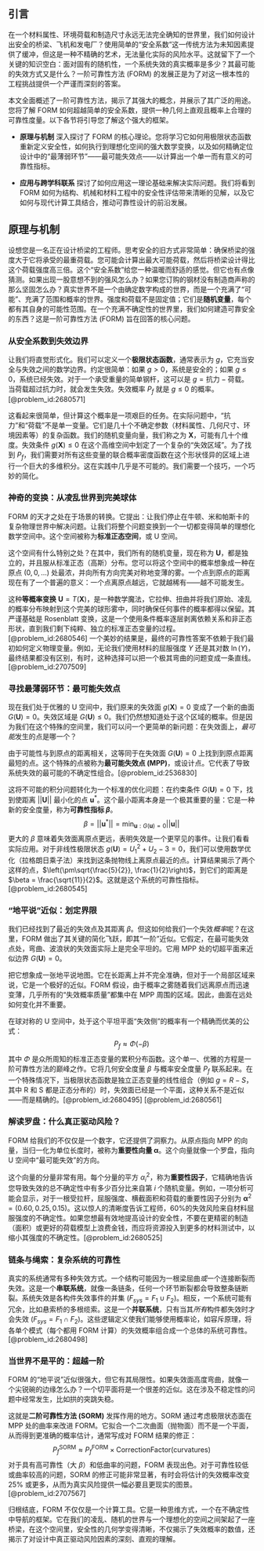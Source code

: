 ## 引言
在一个材料属性、环境荷载和制造尺寸永远无法完全确知的世界里，我们如何设计出安全的桥梁、飞机和发电厂？使用简单的“安全系数”这一传统方法为未知因素提供了缓冲，但这是一种不精确的艺术，无法量化实际的风险水平。这就留下了一个关键的知识空白：面对固有的随机性，一个系统失效的真实概率是多少？其最可能的失效方式又是什么？一阶可靠性方法 (FORM) 的发展正是为了对这一根本性的工程挑战提供一个严谨而深刻的答案。

本文全面概述了一阶可靠性方法，揭示了其强大的概念，并展示了其广泛的用途。您将了解 FORM 如何超越简单的安全系数，提供一种几何上直观且概率上合理的可靠性度量。以下各节将引导您了解这个强大的框架。

- **原理与机制** 深入探讨了 FORM 的核心理论。您将学习它如何用极限状态函数重新定义安全性，如何执行到理想化空间的强大数学变换，以及如何精确定位设计中的“最薄弱环节”——最可能失效点——以计算出一个单一而有意义的可靠性指标。

- **应用与跨学科联系** 探讨了如何应用这一理论基础来解决实际问题。我们将看到 FORM 如何为结构、机械和材料工程中的安全性评估带来清晰的见解，以及它如何与现代计算工具结合，推动可靠性设计的前沿发展。

## 原理与机制

设想您是一名正在设计桥梁的工程师。思考安全的旧方式非常简单：确保桥梁的强度大于它将承受的最重荷载。您可能会计算出最大可能荷载，然后将桥梁设计得比这个荷载强度高三倍。这个“安全系数”给您一种温暖而舒适的感觉。但它也有点像猜测。如果出现一股意想不到的强风怎么办？如果您订购的钢材没有制造商声称的那么坚固怎么办？真实世界不是一个由确定数字构成的世界，而是一个充满了“可能”、充满了范围和概率的世界。强度和荷载不是固定值；它们是**随机变量**，每个都有其自身的可能性范围。在一个充满不确定性的世界里，我们如何建造可靠安全的东西？这是一阶可靠性方法 (FORM) 旨在回答的核心问题。

### 从安全系数到失效边界

让我们将直觉形式化。我们可以定义一个**极限状态函数**，通常表示为 $g$，它充当安全与失效之间的数学边界。约定很简单：如果 $g > 0$，系统是安全的；如果 $g \le 0$，系统已经失效。对于一个承受重量的简单钢杆，这可以是 $g = \text{抗力} - \text{荷载}$。当荷载超过抗力时，就会发生失效。失效概率 $P_f$ 就是 $g \le 0$ 的概率。[@problem_id:2680571]

这看起来很简单，但计算这个概率是一项艰巨的任务。在实际问题中，“抗力”和“荷载”不是单一变量。它们是几十个不确定参数（材料属性、几何尺寸、环境因素等）的复杂函数。我们的随机变量向量，我们称之为 $\mathbf{X}$，可能有几十个维度。失效条件 $g(\mathbf{X}) \le 0$ 在这个高维空间中划定了一个复杂的“失效区域”。为了找到 $P_f$，我们需要对所有这些变量的联合概率密度函数在这个形状怪异的区域上进行一个巨大的多维积分。这在实践中几乎是不可能的。我们需要一个技巧，一个巧妙的简化。

### 神奇的变换：从凌乱世界到完美球体

FORM 的天才之处在于场景的转换。它提出：让我们停止在牛顿、米和帕斯卡的复杂物理世界中解决问题。让我们将整个问题变换到一个一切都变得简单的理想化数学空间中。这个空间被称为**标准正态空间**，或 U 空间。

这个空间有什么特别之处？在其中，我们所有的随机变量，现在称为 $\mathbf{U}$，都是独立的，并且服从标准正态（高斯）分布。您可以将这个空间中的概率想象成一种在原点 $(0,0,...)$ 处最浓，并向所有方向完美对称地变薄的雾。一个点到原点的距离现在有了一个普遍的意义：一个点离原点越远，它就越稀有——越不可能发生。

这种**等概率变换** $\mathbf{U} = T(\mathbf{X})$，是一种数学魔法，它拉伸、扭曲并将我们原始、凌乱的概率分布映射到这个完美的球形雾中，同时确保任何事件的概率都得以保留。其严谨基础是 Rosenblatt 变换，这是一个使用条件概率逐层剥离依赖关系和非正态形状，直到我们剩下纯粹、独立的标准正态变量的过程。[@problem_id:2680546] 一个美妙的结果是，最终的可靠性答案不依赖于我们最初如何定义物理变量。例如，无论我们使用材料的屈服强度 $Y$ 还是其对数 $\ln(Y)$，最终结果都没有区别，有时，这种选择可以把一个极其弯曲的问题变成一条直线。[@problem_id:2707509]

### 寻找最薄弱环节：最可能失效点

现在我们处于优雅的 U 空间中，我们原来的失效面 $g(\mathbf{X}) = 0$ 变成了一个新的曲面 $G(\mathbf{U}) = 0$。失效区域是 $G(\mathbf{U}) \le 0$。我们仍然想知道处于这个区域的概率。但是因为我们在这个特殊的空间里，我们可以问一个更简单的新问题：在失效面上，*最可能*发生的点是哪一个？

由于可能性与到原点的距离相关，这等同于在失效面 $G(\mathbf{U})=0$ 上找到到原点距离最短的点。这个特殊的点被称为**最可能失效点 (MPP)**，或设计点。它代表了导致系统失效的最可能的不确定性组合。[@problem_id:2536830]

这将不可能的积分问题转化为一个标准的优化问题：在约束条件 $G(\mathbf{U})=0$ 下，找到使距离 $||\mathbf{U}||$ 最小化的点 $\mathbf{u}^*$。这个最小距离本身是一个极其重要的量：它是一种新的安全度量，称为**可靠性指标 $\beta$**。
$$ \beta = ||\mathbf{u}^*|| = \min_{\mathbf{u} : G(\mathbf{u}) = 0} ||\mathbf{u}|| $$
更大的 $\beta$ 意味着失效面离原点更远，表明失效是一个更罕见的事件。让我们看看实际应用。对于非线性极限状态 $g(\mathbf{U}) = U_1^2 + U_2 - 3 = 0$，我们可以使用数学优化（拉格朗日乘子法）来找到这条抛物线上离原点最近的点。计算结果揭示了两个这样的点，$\left(\pm\sqrt{\frac{5}{2}}, \frac{1}{2}\right)$，到它们的距离是 $\beta = \frac{\sqrt{11}}{2}$。这就是这个系统的可靠性指标。[@problem_id:2680545]

### “地平说”近似：划定界限

我们已经找到了最近的失效点及其距离 $\beta$。但这如何给我们一个失效*概率*呢？在这里，FORM 做出了其关键的简化飞跃，即其“一阶”近似。它假定，在最可能失效点处，弯曲、波浪状的失效面实际上是完全平坦的。它用 MPP 处的切超平面来近似边界 $G(\mathbf{U})=0$。

把它想象成一张地平说地图。它在长距离上并不完全准确，但对于一个局部区域来说，它是一个极好的近似。FORM 假设，由于概率之雾随着我们远离原点而迅速变薄，几乎所有的“失效概率质量”都集中在 MPP 周围的区域。因此，曲面在远处如何变化并不重要。

在球对称的 U 空间中，处于这个平坦平面“失效侧”的概率有一个精确而优美的公式：
$$ P_f \approx \Phi(-\beta) $$
其中 $\Phi$ 是众所周知的标准正态变量的累积分布函数。这个单一、优雅的方程是一阶可靠性方法的巅峰之作。它将几何安全度量 $\beta$ 与概率安全度量 $P_f$ 联系起来。在一个特殊情况下，当极限状态函数是独立正态变量的线性组合（例如 $g = R - S$，其中 R 和 S 都是正态分布的）时，失效面已经是一个平面，这种关系不是近似——而是精确的。[@problem_id:2680495] [@problem_id:2680561]

### 解读罗盘：什么真正驱动风险？

FORM 给我们的不仅仅是一个数字，它还提供了洞察力。从原点指向 MPP 的向量，当归一化为单位长度时，被称为**重要性向量 $\boldsymbol{\alpha}$**。这个向量就像一个罗盘，指向 U 空间中“最可能失效”的方向。

这个向量的分量非常有用。每个分量的平方 $\alpha_i^2$，称为**重要性因子**，它精确地告诉您导致失效的总不确定性中有多少百分比来自第 $i$ 个随机变量。例如，一项分析可能会显示，对于一根受拉杆，屈服强度、横截面积和荷载的重要性因子分别为 $\boldsymbol{\alpha}^2 = (0.60, 0.25, 0.15)$。这以惊人的清晰度告诉工程师，60%的失效风险来自材料屈服强度的不确定性。如果您想最有效地提高设计的安全性，不要在更精密的制造（面积）或更好的荷载模型上浪费金钱，而应将资源投入到更多的材料测试中，以缩小其强度的不确定性。[@problem_id:2680525]

### 链条与绳索：复杂系统的可靠性

真实的系统通常有多种失效方式。一个结构可能因为一根梁屈曲*或*一个连接断裂而失效。这是一个**串联系统**，就像一条链条，任何一个环节断裂都会导致整条链断裂。系统失效是各构件失效事件的并集 ($F_{sys} = F_1 \cup F_2$)。相反，一个系统可能有冗余，比如悬索桥的多根缆索。这是一个**并联系统**，只有当其*所有*构件都失效时才会失效 ($F_{sys} = F_1 \cap F_2$)。这些逻辑定义使我们能够使用概率论，如容斥原理，将各单个模式（每个都用 FORM 计算）的失效概率组合成一个总体的系统可靠性。[@problem_id:2680498]

### 当世界不是平的：超越一阶

FORM 的“地平说”近似很强大，但它有其局限性。如果失效面高度弯曲，就像一个尖锐碗的边缘怎么办？一个切平面将是一个很差的近似。这在涉及不稳定性的问题中经常发生，比如拱的突跳失稳。

这就是**二阶可靠性方法 (SORM)** 发挥作用的地方。SORM 通过考虑极限状态面在 MPP 处的曲率来改进 FORM。它拟合一个二次曲面（抛物面）而不是一个平面，从而得到更准确的概率估计，通常写成对 FORM 结果的修正：
$$ P_f^{\mathrm{SORM}} \approx P_f^{\mathrm{FORM}} \times \text{CorrectionFactor}(\text{curvatures}) $$
对于具有高可靠性（大 $\beta$）和低曲率的问题，FORM 表现出色。对于可靠性较低或曲率较高的问题，SORM 的修正可能非常显著，有时会将估计的失效概率改变 25% 或更多，从而为真实风险提供一幅必要且更现实的图景。[@problem_id:2707567]

归根结底，FORM 不仅仅是一个计算工具。它是一种思维方式，一个在不确定性中导航的框架。它在我们的凌乱、随机的世界与一个理想化的空间之间架起了一座桥梁，在这个空间里，安全性的几何学变得清晰，不仅揭示了失效概率的数值，还揭示了对设计中真正驱动风险因素的深刻、直观的理解。

